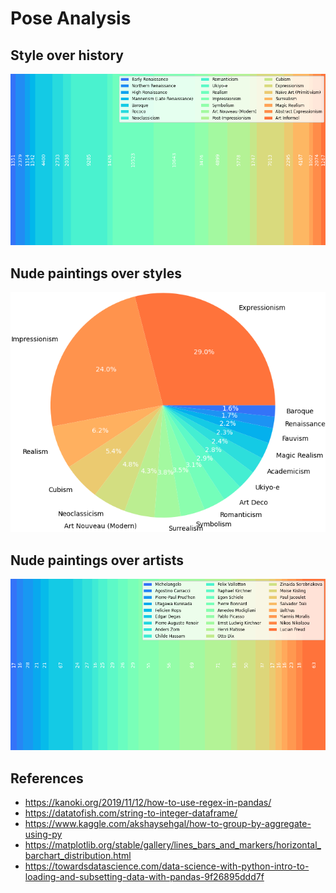 # Pose Analysis

## Style over history

<p float="left">
    <img src="./pix/timeline-top-21-styles.png" width=900 />
</p>

## Nude paintings over styles

<p float="left">
    <img src="./pix/pie-top-16-styles-of-nu.png" width=600 />
</p>

## Nude paintings over artists

<p float="left">
    <img src="./pix/timeline-top-26-nu-artists.png" width=900 />
</p>

## References
* https://kanoki.org/2019/11/12/how-to-use-regex-in-pandas/
* https://datatofish.com/string-to-integer-dataframe/
* https://www.kaggle.com/akshaysehgal/how-to-group-by-aggregate-using-py
* https://matplotlib.org/stable/gallery/lines_bars_and_markers/horizontal_barchart_distribution.html
* https://towardsdatascience.com/data-science-with-python-intro-to-loading-and-subsetting-data-with-pandas-9f26895ddd7f